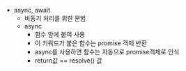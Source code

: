- async, await
	- 비동기 처리를 위한 문법
	- async
		- 함수 앞에 붙여 사용
		- 이 키워드가 붙은 함수는 promise 객체 반환
		- async를 사용하면 함수는 자동으로 promise객체로 인식
		- return값 == resolve() 값